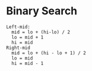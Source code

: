 <h1>Binary Search</h1>

```
Left-mid:
  mid = lo + (hi-lo) / 2
  lo = mid + 1
  hi = mid
Right-mid
  mid = lo + (hi - lo + 1) / 2
  lo = mid
  hi = mid - 1
```
